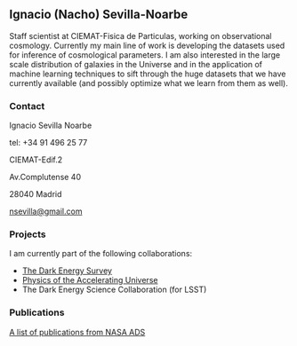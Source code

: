 ## Ignacio (Nacho) Sevilla-Noarbe

Staff scientist at CIEMAT-Fisica de Particulas, working on observational cosmology.
Currently my main line of work is developing the datasets used for inference of cosmological parameters. I am also interested in the large scale distribution of galaxies in the Universe and in the application of machine learning techniques to sift through the huge datasets that we have currently available (and possibly optimize what we learn from them as well).

### Contact

Ignacio Sevilla Noarbe

tel: +34 91 496 25 77 

CIEMAT-Edif.2

Av.Complutense 40

28040 Madrid

nsevilla@gmail.com

### Projects

I am currently part of the following collaborations:

* <a href="https://www.darkenergysurvey.org/">The Dark Energy Survey</a>
* <a href="https://www.pausurvey.org/">Physics of the Accelerating Universe</a>
* The Dark Energy Science Collaboration (for LSST)

### Publications

<a href="https://ui.adsabs.harvard.edu/search/fq=%7B!type%3Daqp%20v%3D%24fq_database%7D&fq_database=((database%3A%22astronomy%22)%20OR%20database%3A%22astronomy%22%20OR%20database%3A%22physics%22)&q=author%3A%22sevilla-noarbe%22%20or%20%20author%3A%22sevilla%2C%20i%22%20&sort=date%20desc%2C%20bibcode%20desc">A list of publications from NASA ADS</a> 



